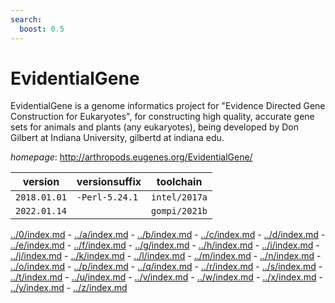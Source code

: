 ```yaml
---
search:
  boost: 0.5
---
```

# EvidentialGene

EvidentialGene is a genome informatics project for  "Evidence Directed Gene Construction for Eukaryotes",  for constructing high quality, accurate gene sets for  animals and plants (any eukaryotes), being developed by  Don Gilbert at Indiana University, gilbertd at indiana edu.

*homepage*: <http://arthropods.eugenes.org/EvidentialGene/>

version | versionsuffix | toolchain
--------|---------------|----------
``2018.01.01`` | ``-Perl-5.24.1`` | ``intel/2017a``
``2022.01.14`` |  | ``gompi/2021b``

[../0/index.md](0) - [../a/index.md](a) - [../b/index.md](b) - [../c/index.md](c) - [../d/index.md](d) - [../e/index.md](e) - [../f/index.md](f) - [../g/index.md](g) - [../h/index.md](h) - [../i/index.md](i) - [../j/index.md](j) - [../k/index.md](k) - [../l/index.md](l) - [../m/index.md](m) - [../n/index.md](n) - [../o/index.md](o) - [../p/index.md](p) - [../q/index.md](q) - [../r/index.md](r) - [../s/index.md](s) - [../t/index.md](t) - [../u/index.md](u) - [../v/index.md](v) - [../w/index.md](w) - [../x/index.md](x) - [../y/index.md](y) - [../z/index.md](z)

